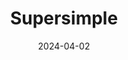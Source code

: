 ---  
layout: startup_page  
title: "Supersimple"  
id: "supersimple.io"  
permalink: "/supersimplesupersimple.io04022024/"  
website: "https://www.supersimple.io/"  
funding_round: "Pre-Seed"  
funding_amount: "$2.2M"  
investors: "Tera Ventures, Specialist VC, Tiny VC, angel investors"  
about: "Supersimple is an AI-native data analytics platform designed for B2B SaaS companies. It empowers users to answer complex data questions without code, providing insightful data analysis through a no-code, natural language interface. The platform emphasizes explainable AI, ensuring users understand and trust the results."  
markets: "B2B SaaS, AI, Data Analytics, Business Intelligence Platforms, Finance, Internet, Software"  
hq: "Tallinn, Harju County, Estonia"  
founded_year: "2021"  
linkedin: "https://www.linkedin.com/company/gosupersimple"  
twitter: ""  
instagram: ""  
facebook: ""  
crunchbase: "https://www.crunchbase.com/organization/supersimple"  
pitchbook: "https://pitchbook.com/profiles/company/515451-61"  

date_display: "02-Apr-2024"  
date: "2024-04-02"

# SEO Optimization  
meta_title: "Supersimple - Pre-Seed Funding ($2.2M)"  
meta_description: "Supersimple, Supersimple is an AI-native data analytics platform designed for B2B SaaS companies. It empowers users to answer complex data questions without code, ..."  
meta_keywords: "Supersimple, B2B SaaS, AI, Data Analytics, Business Intelligence Platforms, Finance, Internet, Software, Pre-Seed funding"  
canonical_url: "https://startup.projectstartups.com/supersimplesupersimple.io04022024/"  
---